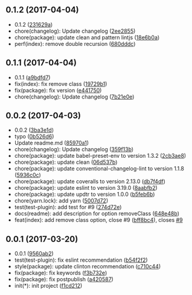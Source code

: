 <a name="0.1.2"></a>
## 0.1.2 (2017-04-04)

* 0.1.2 ([231629a](https://github.com/GitScrum/posthtml-class-to-css-module/commit/231629a))
* chore(changelog): Update changelog ([2ee2855](https://github.com/GitScrum/posthtml-class-to-css-module/commit/2ee2855))
* chore(package): update clean and pattern lintjs ([18e6b0a](https://github.com/GitScrum/posthtml-class-to-css-module/commit/18e6b0a))
* perf(index): remove double recursion ([680dddc](https://github.com/GitScrum/posthtml-class-to-css-module/commit/680dddc))



<a name="0.1.1"></a>
## 0.1.1 (2017-04-04)

* 0.1.1 ([a9bdfd7](https://github.com/GitScrum/posthtml-class-to-css-module/commit/a9bdfd7))
* fix(index): fix remove class ([19729b1](https://github.com/GitScrum/posthtml-class-to-css-module/commit/19729b1))
* fix(package): fix version ([e441750](https://github.com/GitScrum/posthtml-class-to-css-module/commit/e441750))
* chore(changelog): Update changelog ([7b21e0e](https://github.com/GitScrum/posthtml-class-to-css-module/commit/7b21e0e))



<a name="0.0.2"></a>
## 0.0.2 (2017-04-03)

* 0.0.2 ([3ba3e1d](https://github.com/GitScrum/posthtml-class-to-css-module/commit/3ba3e1d))
* typo ([0b526d6](https://github.com/GitScrum/posthtml-class-to-css-module/commit/0b526d6))
* Update readme.md ([85970a1](https://github.com/GitScrum/posthtml-class-to-css-module/commit/85970a1))
* chore(changelog): Update changelog ([359f13b](https://github.com/GitScrum/posthtml-class-to-css-module/commit/359f13b))
* chore(package): update babel-preset-env to version 1.3.2 ([2cb3ae8](https://github.com/GitScrum/posthtml-class-to-css-module/commit/2cb3ae8))
* chore(package): update clean ([06d537b](https://github.com/GitScrum/posthtml-class-to-css-module/commit/06d537b))
* chore(package): update conventional-changelog-lint to version 1.1.8 ([5936c0c](https://github.com/GitScrum/posthtml-class-to-css-module/commit/5936c0c))
* chore(package): update coveralls to version 2.13.0 ([db7f4df](https://github.com/GitScrum/posthtml-class-to-css-module/commit/db7f4df))
* chore(package): update eslint to version 3.19.0 ([8aabfb2](https://github.com/GitScrum/posthtml-class-to-css-module/commit/8aabfb2))
* chore(package): update updtr to version 1.0.0 ([b5feb6b](https://github.com/GitScrum/posthtml-class-to-css-module/commit/b5feb6b))
* chore(yarn.lock): add yarn ([5007d72](https://github.com/GitScrum/posthtml-class-to-css-module/commit/5007d72))
* test(test-plugin): add test for #9 ([274d72e](https://github.com/GitScrum/posthtml-class-to-css-module/commit/274d72e))
* docs(readme): add description for option removeClass ([648e48b](https://github.com/GitScrum/posthtml-class-to-css-module/commit/648e48b))
* feat(index): add remove class option, close #9 ([bff8bc4](https://github.com/GitScrum/posthtml-class-to-css-module/commit/bff8bc4)), closes [#9](https://github.com/GitScrum/posthtml-class-to-css-module/issues/9)



<a name="0.0.1"></a>
## 0.0.1 (2017-03-20)

* 0.0.1 ([9560ab2](https://github.com/GitScrum/posthtml-class-to-css-module/commit/9560ab2))
* test(test-plugin): fix eslint recommendation ([b54f2f2](https://github.com/GitScrum/posthtml-class-to-css-module/commit/b54f2f2))
* style(package): update clinton recommendation ([c710c44](https://github.com/GitScrum/posthtml-class-to-css-module/commit/c710c44))
* fix(package): fix keywords ([f3b732e](https://github.com/GitScrum/posthtml-class-to-css-module/commit/f3b732e))
* fix(package): fix postpublish ([a420587](https://github.com/GitScrum/posthtml-class-to-css-module/commit/a420587))
* init(*): init project ([f1cd212](https://github.com/GitScrum/posthtml-class-to-css-module/commit/f1cd212))



